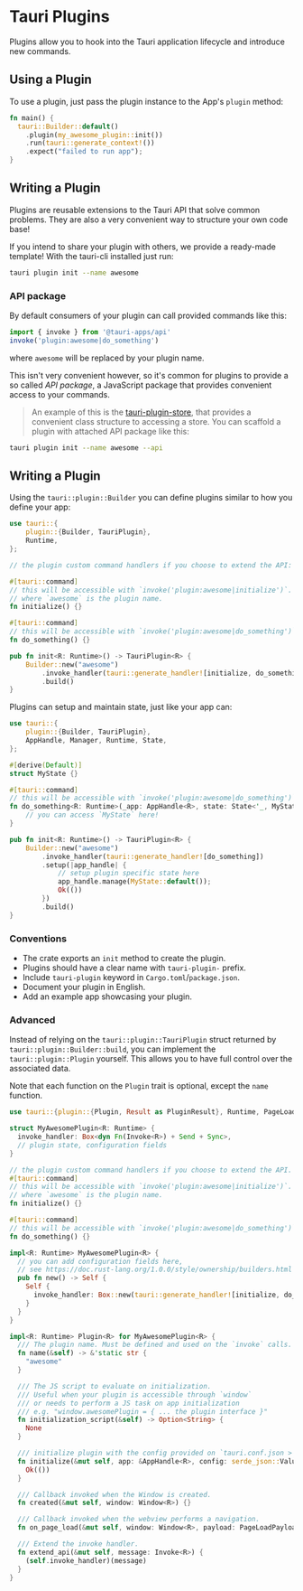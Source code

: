 # Tauri Plugins

Plugins allow you to hook into the Tauri application lifecycle and introduce new commands.

## Using a Plugin

To use a plugin, just pass the plugin instance to the App's `plugin` method:

```rust
fn main() {
  tauri::Builder::default()
    .plugin(my_awesome_plugin::init())
    .run(tauri::generate_context!())
    .expect("failed to run app");
}
```

## Writing a Plugin

Plugins are reusable extensions to the Tauri API that solve common problems. They are also a very convenient way to structure your own code base!

If you intend to share your plugin with others, we provide a ready-made template! With the tauri-cli installed just run:

```sh
tauri plugin init --name awesome
```

### API package

By default consumers of your plugin can call provided commands like this:

```ts
import { invoke } from '@tauri-apps/api'
invoke('plugin:awesome|do_something')
```

where `awesome` will be replaced by your plugin name.

This isn't very convenient however, so it's common for plugins to provide a so called _API package_, a JavaScript package that provides convenient access to your commands.

> An example of this is the [tauri-plugin-store](https://github.com/tauri-apps/tauri-plugin-store), that provides a convenient class structure to accessing a store.
> You can scaffold a plugin with attached API package like this:

```sh
tauri plugin init --name awesome --api
```

## Writing a Plugin

Using the `tauri::plugin::Builder` you can define plugins similar to how you define your app:

```rust
use tauri::{
    plugin::{Builder, TauriPlugin},
    Runtime,
};

// the plugin custom command handlers if you choose to extend the API:

#[tauri::command]
// this will be accessible with `invoke('plugin:awesome|initialize')`.
// where `awesome` is the plugin name.
fn initialize() {}

#[tauri::command]
// this will be accessible with `invoke('plugin:awesome|do_something')`.
fn do_something() {}

pub fn init<R: Runtime>() -> TauriPlugin<R> {
    Builder::new("awesome")
        .invoke_handler(tauri::generate_handler![initialize, do_something])
        .build()
}
```

Plugins can setup and maintain state, just like your app can:

```rust
use tauri::{
    plugin::{Builder, TauriPlugin},
    AppHandle, Manager, Runtime, State,
};

#[derive(Default)]
struct MyState {}

#[tauri::command]
// this will be accessible with `invoke('plugin:awesome|do_something')`.
fn do_something<R: Runtime>(_app: AppHandle<R>, state: State<'_, MyState>) {
    // you can access `MyState` here!
}

pub fn init<R: Runtime>() -> TauriPlugin<R> {
    Builder::new("awesome")
        .invoke_handler(tauri::generate_handler![do_something])
        .setup(|app_handle| {
            // setup plugin specific state here
            app_handle.manage(MyState::default());
            Ok(())
        })
        .build()
}
```

### Conventions

- The crate exports an `init` method to create the plugin.
- Plugins should have a clear name with `tauri-plugin-` prefix.
- Include `tauri-plugin` keyword in `Cargo.toml`/`package.json`.
- Document your plugin in English.
- Add an example app showcasing your plugin.

### Advanced

Instead of relying on the `tauri::plugin::TauriPlugin` struct returned by `tauri::plugin::Builder::build`, you can implement the `tauri::plugin::Plugin` yourself. This allows you to have full control over the associated data.

Note that each function on the `Plugin` trait is optional, except the `name` function.

```rust
use tauri::{plugin::{Plugin, Result as PluginResult}, Runtime, PageLoadPayload, Window, Invoke, AppHandle};

struct MyAwesomePlugin<R: Runtime> {
  invoke_handler: Box<dyn Fn(Invoke<R>) + Send + Sync>,
  // plugin state, configuration fields
}

// the plugin custom command handlers if you choose to extend the API.
#[tauri::command]
// this will be accessible with `invoke('plugin:awesome|initialize')`.
// where `awesome` is the plugin name.
fn initialize() {}

#[tauri::command]
// this will be accessible with `invoke('plugin:awesome|do_something')`.
fn do_something() {}

impl<R: Runtime> MyAwesomePlugin<R> {
  // you can add configuration fields here,
  // see https://doc.rust-lang.org/1.0.0/style/ownership/builders.html
  pub fn new() -> Self {
    Self {
      invoke_handler: Box::new(tauri::generate_handler![initialize, do_something]),
    }
  }
}

impl<R: Runtime> Plugin<R> for MyAwesomePlugin<R> {
  /// The plugin name. Must be defined and used on the `invoke` calls.
  fn name(&self) -> &'static str {
    "awesome"
  }

  /// The JS script to evaluate on initialization.
  /// Useful when your plugin is accessible through `window`
  /// or needs to perform a JS task on app initialization
  /// e.g. "window.awesomePlugin = { ... the plugin interface }"
  fn initialization_script(&self) -> Option<String> {
    None
  }

  /// initialize plugin with the config provided on `tauri.conf.json > plugins > $yourPluginName` or the default value.
  fn initialize(&mut self, app: &AppHandle<R>, config: serde_json::Value) -> PluginResult<()> {
    Ok(())
  }

  /// Callback invoked when the Window is created.
  fn created(&mut self, window: Window<R>) {}

  /// Callback invoked when the webview performs a navigation.
  fn on_page_load(&mut self, window: Window<R>, payload: PageLoadPayload) {}

  /// Extend the invoke handler.
  fn extend_api(&mut self, message: Invoke<R>) {
    (self.invoke_handler)(message)
  }
}
``` 
